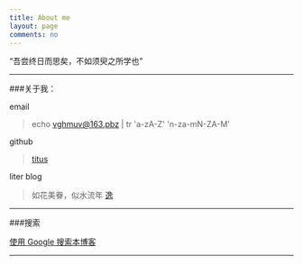 ```yaml
---
title: About me
layout: page
comments: no
---
```


“吾尝终日而思矣，不如须臾之所学也”

----

###关于我： 

email

> echo  vghmuv@163.pbz | tr 'a-zA-Z' 'n-za-mN-ZA-M'

github 

> [titus](https://github.com/huangtuzhi)

liter blog

> 如花美眷，似水流年 [逸](http://blog.fuzhii.com/)

----

###搜索

[使用 Google 搜索本博客](https://www.google.com.hk/search?q=site%3Afuzhii.com)


----

